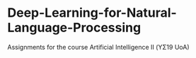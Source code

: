 # Deep-Learning-for-Natural-Language-Processing

Assignments for the course Artificial Intelligence II (ΥΣ19 UoA)
